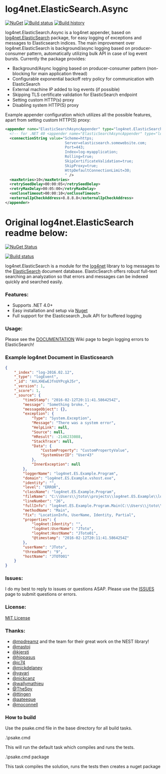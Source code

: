 log4net.ElasticSearch.Async
=====================

[![NuGet](https://buildstats.info/nuget/log4net.elasticsearch.async)](https://www.nuget.org/packages/log4net.ElasticSearch.Async/)
[![Build status](https://ci.appveyor.com/api/projects/status/258t616fpp5336q2/branch/master?svg=true)](https://ci.appveyor.com/project/ptylenda/log4net-elasticsearch-async/branch/master)
[![Build history](https://buildstats.info/appveyor/chart/ptylenda/log4net-elasticsearch-async)](https://ci.appveyor.com/project/ptylenda/log4net-elasticsearch-async)

log4net.ElasticSearch.Async is a log4net appender, based on [log4net.ElasticSearch](https://github.com/jptoto/log4net.ElasticSearch) package, for easy logging of exceptions and messages to Elasticsearch indices. The main improvement over log4net.ElasticSearch is background/async logging based on producer-consumer pattern, automatically utilizing bulk API in case of log event bursts. Currently the package provides: 
       
* Background/Async logging based on producer-consumer pattern (non-blocking for main application thread)
* Configurable exponential backoff retry policy for communication with ElasticSearch
* External machine IP added to log events (if possible)
* Skipping TLS certificate validation for ElasticSearch endpoint
* Setting custom HTTP(s) proxy
* Disabling system HTTP(S) proxy

Example appender configuration which utilizes all the possible features, apart from setting custom HTTP(S) proxy:
```xml
<appender name="ElasticSearchAsyncAppender" type="log4net.ElasticSearch.Async.ElasticSearchAsyncAppender, log4net.ElasticSearch.Async">
  <!-- for .NET 40 <appender name="ElasticSearchAsyncAppender" type="log4net.ElasticSearch.Async.ElasticSearchAsyncAppender, log4net.ElasticSearch.Async.Net40">-->
  <connectionString value="Scheme=https;
                           Server=elasticsearch.somewebsite.com;
                           Port=443;
                           Index=log-myapplication;
                           Rolling=true;
                           SkipCertificateValidation=true;
                           SkipProxy=true;
                           HttpDefaultConnectionLimit=30;
                           " />
  <maxRetries>10</maxRetries>
  <retrySeedDelay>00:00:05</retrySeedDelay>
  <retryMaxDelay>00:05:00</retryMaxDelay>
  <onCloseTimeout>00:00:10</onCloseTimeout>
  <externalIpCheckAddress>8.8.8.8</externalIpCheckAddress>
</appender>
```

# Original log4net.ElasticSearch readme below:

[![NuGet Status](http://img.shields.io/badge/nuget-2.3.7-green.svg)](https://www.nuget.org/packages/log4net.ElasticSearch/)

[![Build status](https://ci.appveyor.com/api/projects/status/t877sp1e5eleye4n/branch/master)](https://ci.appveyor.com/project/jptoto/log4net-elasticsearch/branch/master)

log4net.ElasticSearch is a module for the [log4net](http://logging.apache.org/log4net/) library to log messages to the [ElasticSearch](http://www.elasticsearch.org) document database. ElasticSearch offers robust full-text searching an analyzation so that errors and messages can be indexed quickly and searched easily.

### Features:
* Supports .NET 4.0+
* Easy installation and setup via [Nuget](https://nuget.org/packages/log4net.ElasticSearch/)
* Full support for the Elasticsearch _bulk API for buffered logging

### Usage:
Please see the [DOCUMENTATION](https://github.com/jptoto/log4net.ElasticSearch/wiki) Wiki page to begin logging errors to ElasticSearch!

### Example log4net Document in Elasticsearch

```json
{
	"_index": "log-2016.02.12",
	"_type": "logEvent",
	"_id": "AVLXHEwEJfnUYPcgkJ5r",
	"_version": 1,
	"_score": 1,
	"_source": {
		"timeStamp": "2016-02-12T20:11:41.5864254Z",
		"message": "Something broke.",
		"messageObject": {},
		"exception": {
			"Type": "System.Exception",
			"Message": "There was a system error",
			"HelpLink": null,
			"Source": null,
			"HResult": -2146233088,
			"StackTrace": null,
			"Data": {
				"CustomProperty": "CustomPropertyValue",
				"SystemUserID": "User43"
			},
			"InnerException": null
		},
		"loggerName": "log4net.ES.Example.Program",
		"domain": "log4net.ES.Example.vshost.exe",
		"identity": "",
		"level": "ERROR",
		"className": "log4net.ES.Example.Program",
		"fileName": "C:\\Users\\jtoto\\projects\\log4net.ES.Example\\log4net.ES.Example\\Program.cs",
		"lineNumber": "26",
		"fullInfo": "log4net.ES.Example.Program.Main(C:\\Users\\jtoto\\projects\\log4net.ES.Example\\log4net.ES.Example\\Program.cs:26)",
		"methodName": "Main",
		"fix": "LocationInfo, UserName, Identity, Partial",
		"properties": {
			"log4net:Identity": "",
			"log4net:UserName": "JToto",
			"log4net:HostName": "JToto01",
			"@timestamp": "2016-02-12T20:11:41.5864254Z"
		},
		"userName": "JToto",
		"threadName": "9",
		"hostName": "JTOTO01"
	}
}
```

### Issues:
I do my best to reply to issues or questions ASAP. Please use the [ISSUES](https://github.com/jptoto/log4net.ElasticSearch/issues) page to submit questions or errors.

### License:
[MIT License](https://github.com/jptoto/log4net.ElasticSearch/blob/master/LICENSE)

### Thanks:
- [@mpdreamz](https://github.com/Mpdreamz) and the team for their great work on the NEST library!
- [@mastoj](https://github.com/mastoj)
- [@kjersti](https://github.com/kjersti)
- [@hippasus](https://github.com/hippasus)
- [@jc74](https://github.com/jc74)
- [@mickdelaney](https://github.com/mickdelaney)
- [@yavari](https://github.com/yavari)
- [@nickcanz](https://github.com/nickcanz)
- [@wallymathieu](https://github.com/mwallymathieu)
- [@TheSpy](https://github.com/TheSpy)
- [@ttingen](https://github.com/ttingen)
- [@aateeque](https://github.com/aateeque)
- [@moconnell](https://github.com/moconnell)

### How to build
Use the psake.cmd file in the base directory for all build tasks.

.\psake.cmd

This will run the default task which compiles and runs the tests.

.\psake.cmd package

This task compiles the solution, runs the tests then creates a nuget package
